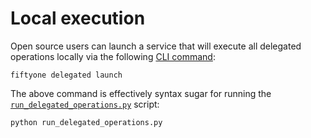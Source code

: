 # Local execution

Open source users can launch a service that will execute all delegated
operations locally via the following
[CLI command](https://docs.voxel51.com/cli/index.html#cli-fiftyone-delegated-launch):

```shell
fiftyone delegated launch
```

The above command is effectively syntax sugar for running the
[`run_delegated_operations.py`](run_delegated_operations.py) script:

```shell
python run_delegated_operations.py
```
